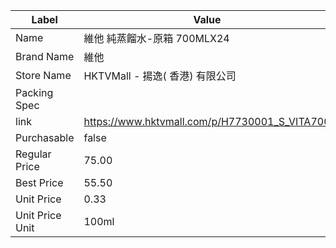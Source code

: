 | Label           | Value                                         |
| --------------- | --------------------------------------------- |
| Name            | 維他 純蒸餾水-原箱 700MLX24                           |
| Brand Name      | 維他                                            |
| Store Name      | HKTVMall - 揚逸( 香港) 有限公司                       |
| Packing Spec    |                                               |
| link            | https://www.hktvmall.com/p/H7730001_S_VITA700 |
| Purchasable     | false                                         |
| Regular Price   | 75.00                                         |
| Best Price      | 55.50                                         |
| Unit Price      | 0.33                                          |
| Unit Price Unit | 100ml                                         |
